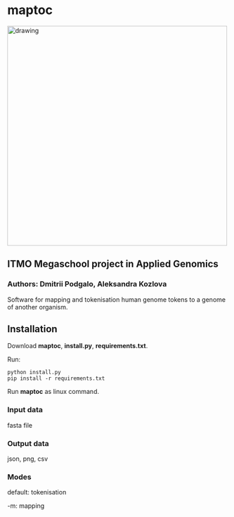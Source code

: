 # maptoc

<img src="https://raw.github.com/DmitriiPodgalo/maptoc/main/logo.png" alt="drawing" width="500"/>

## ITMO Megaschool project in Applied Genomics
### Authors: Dmitrii Podgalo, Aleksandra Kozlova

Software for mapping and tokenisation human genome tokens to a genome of another organism.

## Installation
Download **maptoc**, **install.py**, **requirements.txt**.

Run:
```
python install.py
pip install -r requirements.txt
```

Run **maptoc** as linux command.

### Input data
fasta file

### Output data
json, png, csv

### Modes
default: tokenisation

-m: mapping
